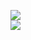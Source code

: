 [![](https://img.shields.io/badge/Made%20With-Github%20Spray-lightgrey.svg?style=for-the-badge&logo=github)](https://github.com/Annihil/github-spray#11112)  
[![](https://i.imgur.com/2DrTn0Z.gif)](https://github.com/Annihil/github-spray)